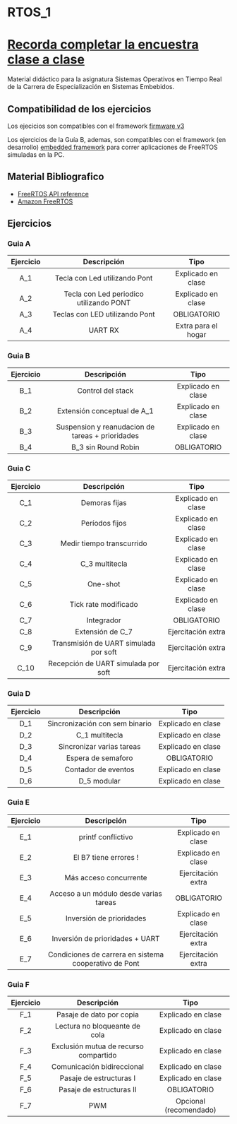 # RTOS_1
# [**Recorda completar la encuestra clase a clase**](https://forms.gle/RvphazRZdpaU6VWG8)

Material didáctico para la asignatura Sistemas Operativos en Tiempo Real de la Carrera de Especialización en Sistemas Embebidos.

## Compatibilidad de los ejercicios

Los ejecicios son compatibles con el framework [firmware v3](https://github.com/epernia/firmware_v3)

Los ejercicios de la Guía B, ademas, son compatibles con el framework (en desarrollo) [embedded framework](https://github.com/fbucafusco/embedded_framework) para correr aplicaciones de FreeRTOS simuladas en la PC.

## **Material Bibliografico**
- [FreeRTOS API reference](https://freertos.org/a00106.html)
- [Amazon FreeRTOS](https://docs.aws.amazon.com/freertos/latest/userguide/freertos-getting-started.html)

## **Ejercicios**

### __Guia A__
| Ejercicio | Descripción | Tipo |
| :-: | :-: | :-: |
| A_1 | Tecla con Led utilizando Pont  			    | Explicado en clase  |
| A_2 | Tecla con Led periodico utilizando PONT 	| Explicado en clase  |
| A_3 | Teclas con LED utilizando Pont | OBLIGATORIO    |
| A_4 | UART RX     | Extra para el hogar |

### __Guia B__
| Ejercicio | Descripción | Tipo |
| :-: | :-: | :-: |
| B_1 | Control del stack  | Explicado en clase |
| B_2 | Extensión conceptual de A_1 | Explicado en clase |
| B_3 | Suspension y reanudacion de tareas + prioridades | Explicado en clase  |
| B_4 | B_3 sin Round Robin | OBLIGATORIO |

### __Guia C__
| Ejercicio | Descripción | Tipo |
| :-: | :-: | :-: |
| C_1 | Demoras fijas  | Explicado en clase |
| C_2 | Períodos fijos | Explicado en clase |
| C_3 | Medir tiempo transcurrido | Explicado en clase |
| C_4 | C_3 multitecla | Explicado en clase |
| C_5 | One-shot | Explicado en clase |
| C_6 | Tick rate modificado | Explicado en clase |
| C_7 | Integrador | OBLIGATORIO |
| C_8 | Extensión de C_7 | Ejercitación extra |
| C_9 | Transmisión de UART simulada por soft | Ejercitación extra |
| C_10 | Recepción de UART simulada por soft | Ejercitación extra |

### __Guia D__
| Ejercicio | Descripción | Tipo |
| :-: | :-: | :-: |
| D_1 | Sincronización con sem binario  | Explicado en clase |
| D_2 | C_1 multitecla| Explicado en clase |
| D_3 | Sincronizar varias tareas | Explicado en clase |
| D_4 | Espera de semaforo | OBLIGATORIO |
| D_5 | Contador de eventos | Explicado en clase |
| D_6 | D_5 modular | Explicado en clase |

### __Guia E__
| Ejercicio | Descripción | Tipo |
| :-: | :-: | :-: |
| E_1 | printf conflictivo | Explicado en clase |
| E_2 | El B7 tiene errores !  | Explicado en clase |
| E_3 | Más acceso concurrente | Ejercitación extra |
| E_4 | Acceso a un módulo desde varias tareas | OBLIGATORIO |
| E_5 | Inversión de prioridades | Explicado en clase |
| E_6 | Inversión de prioridades + UART | Ejercitación extra |
| E_7 | Condiciones de carrera en sistema cooperativo de Pont | Ejercitación extra |

### __Guia F__
| Ejercicio | Descripción | Tipo |
| :-: | :-: | :-: |
| F_1 | Pasaje de dato por copia | Explicado en clase |
| F_2 | Lectura no bloqueante de cola | Explicado en clase |
| F_3 | Exclusión mutua de recurso compartido| Explicado en clase |
| F_4 | Comunicación bidireccional | Explicado en clase |
| F_5 | Pasaje de estructuras I| Explicado en clase |
| F_6 | Pasaje de estructuras II | OBLIGATORIO |
| F_7 | PWM | Opcional (recomendado) |